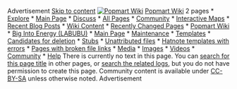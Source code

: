 Advertisement [Skip to content](https://popmart.fandom.com/wiki/Hide_and_Seek_in_Singapore#page-header) [![Popmart Wiki](https://static.wikia.nocookie.net/popmart/images/e/e6/Site-logo.png/revision/latest?cb=20250715232932)](https://popmart.fandom.com/) [Popmart Wiki](https://popmart.fandom.com/) 2 pages * [Explore](https://popmart.fandom.com/wiki/Hide_and_Seek_in_Singapore#) * [Main Page](https://popmart.fandom.com/wiki/Popmart_Wiki) * [Discuss](https://popmart.fandom.com/f) * [All Pages](https://popmart.fandom.com/wiki/Special:AllPages) * [Community](https://popmart.fandom.com/wiki/Special:Community) * [Interactive Maps](https://popmart.fandom.com/wiki/Special:AllMaps) * [Recent Blog Posts](https://popmart.fandom.com/Blog:Recent_posts) * [Wiki Content](https://popmart.fandom.com/wiki/Hide_and_Seek_in_Singapore#) * [Recently Changed Pages](https://popmart.fandom.com/wiki/Hide_and_Seek_in_Singapore#) * [Popmart Wiki](https://popmart.fandom.com/wiki/Popmart_Wiki) * [Big Into Energy (LABUBU)](https://popmart.fandom.com/wiki/Big_Into_Energy_\(LABUBU\)) * [Main Page](https://popmart.fandom.com/wiki/Main_Page) * [Maintenance](https://popmart.fandom.com/wiki/Category:Maintenance) * [Templates](https://popmart.fandom.com/wiki/Category:Templates) * [Candidates for deletion](https://popmart.fandom.com/wiki/Category:Candidates_for_deletion) * [Stubs](https://popmart.fandom.com/wiki/Category:Stubs) * [Unattributed files](https://popmart.fandom.com/wiki/Category:Unattributed_files) * [Hatnote templates with errors](https://popmart.fandom.com/wiki/Category:Hatnote_templates_with_errors) * [Pages with broken file links](https://popmart.fandom.com/wiki/Category:Pages_with_broken_file_links) * [Media](https://popmart.fandom.com/wiki/Category:Media) * [Images](https://popmart.fandom.com/wiki/Category:Images) * [Videos](https://popmart.fandom.com/wiki/Category:Videos) * [Community](https://popmart.fandom.com/wiki/Hide_and_Seek_in_Singapore#) * [Help](https://popmart.fandom.com/wiki/Help:Contents) There is currently no text in this page. You can [search for this page title](https://popmart.fandom.com/wiki/Special:Search/Hide_and_Seek_in_Singapore "Special:Search/Hide and Seek in Singapore") in other pages, or [search the related logs](https://popmart.fandom.com/wiki/Special:Log?page=Hide_and_Seek_in_Singapore), but you do not have permission to create this page. Community content is available under [CC-BY-SA](https://www.fandom.com/licensing) unless otherwise noted. Advertisement